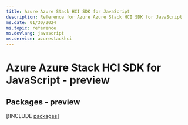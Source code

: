 ```yaml
---
title: Azure Azure Stack HCI SDK for JavaScript
description: Reference for Azure Azure Stack HCI SDK for JavaScript
ms.date: 01/30/2024
ms.topic: reference
ms.devlang: javascript
ms.service: azurestackhci
---
```

# Azure Azure Stack HCI SDK for JavaScript - preview
## Packages - preview
[!INCLUDE [packages](azure-stack-hci-index.md)]